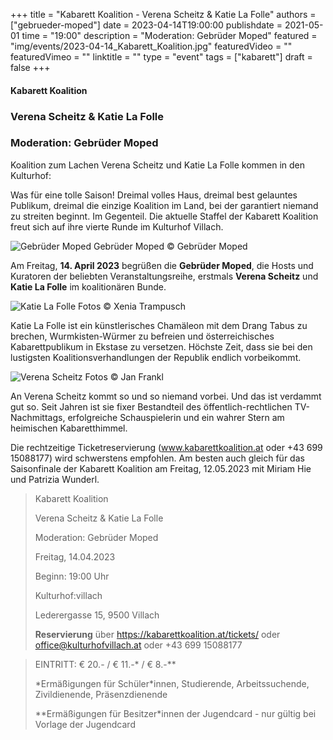 +++
title = "Kabarett Koalition - Verena Scheitz & Katie La Folle"
authors = ["gebrueder-moped"]
date = 2023-04-14T19:00:00
publishdate = 2021-05-01
time = "19:00"
description = "Moderation: Gebrüder Moped"
featured = "img/events/2023-04-14_Kabarett_Koalition.jpg"
featuredVideo = ""
featuredVimeo = ""
linktitle = ""
type = "event"
tags = ["kabarett"]
draft = false
+++

#### Kabarett Koalition

### Verena Scheitz & Katie La Folle
### Moderation: Gebrüder Moped

Koalition zum Lachen
Verena Scheitz und Katie La Folle kommen in den Kulturhof: 

Was für eine tolle Saison! Dreimal volles Haus, dreimal best gelauntes Publikum, dreimal die einzige Koalition im Land, bei der garantiert niemand zu streiten beginnt. Im Gegenteil. Die aktuelle Staffel der Kabarett Koalition freut sich auf ihre vierte Runde im Kulturhof Villach. 

![Gebrüder Moped](/img/events/2022-03-18_GebruederMoped_2021_quer.jpeg)
Gebrüder Moped © Gebrüder Moped

Am Freitag, **14. April 2023** begrüßen die **Gebrüder Moped**, die Hosts und Kuratoren der beliebten Veranstaltungsreihe, erstmals **Verena Scheitz** und **Katie La Folle** im koalitionären Bunde.

![Katie La Folle](/img/events/2023-04-14_KatieLaFolle1_Foto_XeniaTrampusch.jpg)
Fotos © Xenia Trampusch

Katie La Folle ist ein künstlerisches Chamäleon mit dem Drang Tabus zu brechen, Wurmkisten-Würmer zu befreien und österreichisches Kabarettpublikum in Ekstase zu versetzen. Höchste Zeit, dass sie bei den lustigsten Koalitionsverhandlungen der Republik endlich vorbeikommt.

![Verena Scheitz](/img/events/2023-04-14_VerenaScheitz_Foto_JanFrankl.jpg)
Fotos © Jan Frankl

An Verena Scheitz kommt so und so niemand vorbei. Und das ist verdammt gut so. Seit Jahren ist sie fixer Bestandteil des öffentlich-rechtlichen TV-Nachmittags, erfolgreiche Schauspielerin und ein wahrer Stern am heimischen Kabaretthimmel. 

Die rechtzeitige Ticketreservierung (www.kabarettkoalition.at oder +43 699 15088177) wird schwerstens empfohlen. Am besten auch gleich für das Saisonfinale der Kabarett Koalition am Freitag, 12.05.2023 mit Miriam Hie und Patrizia Wunderl. 

>Kabarett Koalition
>
>Verena Scheitz & Katie La Folle
>
>Moderation: Gebrüder Moped
>
>Freitag, 14.04.2023
>
>Beginn: 19:00 Uhr
>
>Kulturhof:villach
>
>Lederergasse 15, 9500 Villach
>
>**Reservierung** über https://kabarettkoalition.at/tickets/ oder office@kulturhofvillach.at oder +43 699 15088177


> EINTRITT: € 20.- / € 11.-\* / € 8.-\*\*
> 
> \*Ermäßigungen für Schüler\*innen, Studierende, Arbeitssuchende, Zivildienende, Präsenzdienende
> 
> \*\*Ermäßigungen für Besitzer\*innen der Jugendcard - nur gültig bei Vorlage der Jugendcard



